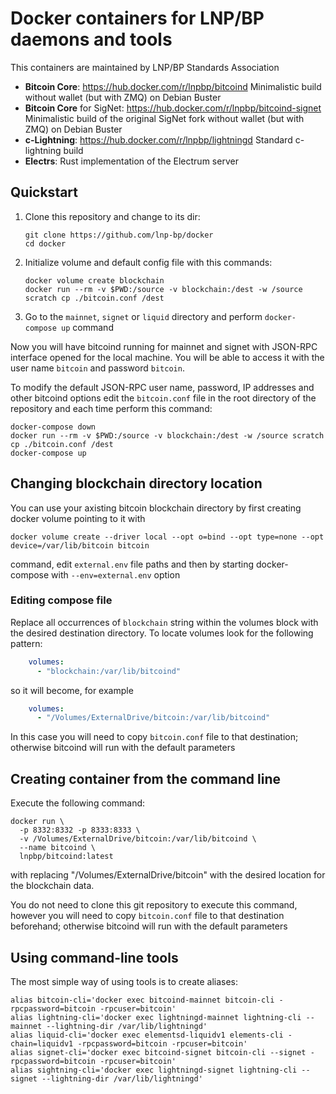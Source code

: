 # Docker containers for LNP/BP daemons and tools

This containers are maintained by LNP/BP Standards Association

- **Bitcoin Core**: <https://hub.docker.com/r/lnpbp/bitcoind>
  Minimalistic build without wallet (but with ZMQ) on Debian Buster
- **Bitcoin Core** for SigNet: <https://hub.docker.com/r/lnpbp/bitcoind-signet>
  Minimalistic build of the original SigNet fork without wallet (but with ZMQ)
  on Debian Buster
- **c-Lightning**: <https://hub.docker.com/r/lnpbp/lightningd>
  Standard c-lightning build
- **Electrs**:
  Rust implementation of the Electrum server

## Quickstart

1. Clone this repository and change to its dir: 
    ```shell script
   git clone https://github.com/lnp-bp/docker
   cd docker
    ```
2. Initialize volume and default config file with this commands:
    ```shell script
    docker volume create blockchain
    docker run --rm -v $PWD:/source -v blockchain:/dest -w /source scratch cp ./bitcoin.conf /dest
    ```
2. Go to the `mainnet`, `signet` or `liquid` directory and perform 
   `docker-compose up` command

Now you will have bitcoind running for mainnet and signet with JSON-RPC interface opened for the local machine.
You will be able to access it with the user name `bitcoin` and password `bitcoin`.

To modify the default JSON-RPC user name, password, IP addresses and other bitcoind options edit the `bitcoin.conf`
file in the root directory of the repository and each time perform this command:
```shell script
docker-compose down
docker run --rm -v $PWD:/source -v blockchain:/dest -w /source scratch cp ./bitcoin.conf /dest
docker-compose up
```

## Changing blockchain directory location

You can use your axisting bitcoin blockchain directory by first creating docker volume pointing to it
with
```shell script
docker volume create --driver local --opt o=bind --opt type=none --opt device=/var/lib/bitcoin bitcoin 
```
command, edit `external.env` file paths and then by starting docker-compose with `--env=external.env` option

### Editing compose file

Replace all occurrences of `blockchain` string within the volumes block with the desired destination directory. 
To locate volumes look for the following pattern:
```yaml
    volumes:
      - "blockchain:/var/lib/bitcoind"
```
so it will become, for example
```yaml
    volumes:
      - "/Volumes/ExternalDrive/bitcoin:/var/lib/bitcoind"
```

In this case you will need to copy `bitcoin.conf` file to that destination; otherwise bitcoind will run with the
default parameters

## Creating container from the command line

Execute the following command:
```shell script
docker run \
  -p 8332:8332 -p 8333:8333 \
  -v /Volumes/ExternalDrive/bitcoin:/var/lib/bitcoind \
  --name bitcoind \
  lnpbp/bitcoind:latest
```
 with replacing "/Volumes/ExternalDrive/bitcoin" with the desired location for the blockchain data.
 
 You do not need to clone this git repository to execute this command, however you will need to copy `bitcoin.conf` file 
 to that destination beforehand; otherwise bitcoind will run with the default parameters


## Using command-line tools

The most simple way of using tools is to create aliases:
```shell script
alias bitcoin-cli='docker exec bitcoind-mainnet bitcoin-cli -rpcpassword=bitcoin -rpcuser=bitcoin'
alias lightning-cli='docker exec lightningd-mainnet lightning-cli --mainnet --lightning-dir /var/lib/lightningd'
alias liquid-cli='docker exec elementsd-liquidv1 elements-cli -chain=liquidv1 -rpcpassword=bitcoin -rpcuser=bitcoin'
alias signet-cli='docker exec bitcoind-signet bitcoin-cli --signet -rpcpassword=bitcoin -rpcuser=bitcoin'
alias sightning-cli='docker exec lightningd-signet lightning-cli --signet --lightning-dir /var/lib/lightningd'
```

